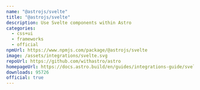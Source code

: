 ```yaml
---
name: "@astrojs/svelte"
title: "@astrojs/svelte"
description: Use Svelte components within Astro
categories:
  - css+ui
  - frameworks
  - official
npmUrl: https://www.npmjs.com/package/@astrojs/svelte
image: /assets/integrations/svelte.svg
repoUrl: https://github.com/withastro/astro
homepageUrl: https://docs.astro.build/en/guides/integrations-guide/svelte/
downloads: 95726
official: true
---
```

